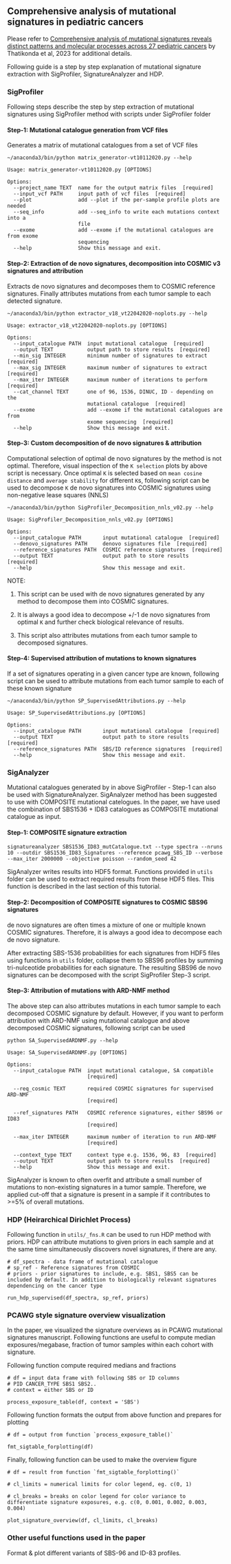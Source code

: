 
## Comprehensive analysis of mutational signatures in pediatric cancers

Please refer to [Comprehensive analysis of mutational signatures reveals distinct patterns and molecular processes across 27 pediatric cancers](https://www.nature.com/articles/s43018-022-00509-4) by Thatikonda et al, 2023 for additional details.

Following guide is a step by step explanation of mutational signature extraction with SigProfiler, SignatureAnalyzer and HDP. 

### SigProfiler

Following steps describe the step by step extraction of mutational signatures using SigProfiler method with scripts under SigProfiler folder

#### Step-1: Mutational catalogue generation from VCF files

Generates a matrix of mutational catalogues from a set of VCF files

```
~/anaconda3/bin/python matrix_generator-vt10112020.py --help

Usage: matrix_generator-vt10112020.py [OPTIONS]

Options:
  --project_name TEXT  name for the output matrix files  [required]
  --input_vcf PATH     input path of vcf files  [required]
  --plot               add --plot if the per-sample profile plots are needed
  --seq_info           add --seq_info to write each mutations context into a
                       file
  --exome              add --exome if the mutational catalogues are from exome
                       sequencing
  --help               Show this message and exit.

```

#### Step-2: Extraction of de novo signatures,  decomposition into COSMIC v3 signatures and attribution

Extracts de novo signatures and decomposes them to COSMIC reference signatures. Finally attributes mutations from each tumor sample to each detected signature.

```
~/anaconda3/bin/python extractor_v18_vt22042020-noplots.py --help

Usage: extractor_v18_vt22042020-noplots.py [OPTIONS]

Options:
  --input_catalogue PATH  input mutational catalogue  [required]
  --output TEXT           output path to store results  [required]
  --min_sig INTEGER       minimum number of signatures to extract  [required]
  --max_sig INTEGER       maximum number of signatures to extract  [required]
  --max_iter INTEGER      maximum number of iterations to perform  [required]
  --cat_channel TEXT      one of 96, 1536, DINUC, ID - depending on the
                          mutational catalogue  [required]
  --exome                 add --exome if the mutational catalogues are from
                          exome sequencing  [required]
  --help                  Show this message and exit.
```

#### Step-3: Custom decomposition of de novo signatures & attribution

Computational selection of optimal de novo signatures by the method is not optimal. Therefore, visual inspection of the `K selection` plots by above script is necessary. Once optimal `K` is selected based on `mean cosine distance` and `average stability` for different `K`s, following script can be used to decompose `K` de novo signatures into COSMIC signatures using non-negative lease squares (NNLS)

```
~/anaconda3/bin/python SigProfiler_Decomposition_nnls_v02.py --help

Usage: SigProfiler_Decomposition_nnls_v02.py [OPTIONS]

Options:
  --input_catalogue PATH       input mutational catalogue  [required]
  --denovo_signatures PATH     denovo signatures file  [required]
  --reference_signatures PATH  COSMIC reference signatures  [required]
  --output TEXT                output path to store results  [required]
  --help                       Show this message and exit.
```

NOTE:


1. This script can be used with de novo signatures generated by any method to decompose them into COSMIC signatures.

2. It is always a good idea to decompose +/-1 de novo signatures from optimal `K` and further check biological relevance of results.

3. This script also attributes mutations from each tumor sample to decomposed signatures.

#### Step-4: Supervised attribution of mutations to known signatures

If a set of signatures operating in a given cancer type are known, following script can be used to attribute mutations from each tumor sample to each of these known signature

```
~/anaconda3/bin/python SP_SupervisedAttributions.py --help

Usage: SP_SupervisedAttributions.py [OPTIONS]

Options:
  --input_catalogue PATH       input mutational catalogue  [required]
  --output TEXT                output path to store results  [required]
  --reference_signatures PATH  SBS/ID reference signatures  [required]
  --help                       Show this message and exit.
```

### SigAnalyzer

Mutational catalogues generated by in above SigProfiler - Step-1 can also be used with SignatureAnalyzer. SigAnalyzer method has been suggested to use with COMPOSITE mutational catelogues. In the paper, we have used the combination of SBS1536 + ID83 catalogues as COMPOSITE mutational catalogue as input.

#### Step-1: COMPOSITE signature extraction

```
signatureanalyzer SBS1536_ID83_mutCatalogue.txt --type spectra --nruns 10 --outdir SBS1536_ID83_Signatures --reference pcawg_SBS_ID --verbose --max_iter 2000000 --objective poisson --random_seed 42
```

SigAnalyzer writes results into HDF5 format. Functions provided in `utils` folder can be used to extract required results from these HDF5 files. This function is described in the last section of this tutorial.

#### Step-2: Decomposition of COMPOSITE signatures to COSMIC SBS96 signatures

de novo signatures are often times a mixture of one or multiple known COSMIC signatures. Therefore, it is always a good idea to decompose each de novo signature.

After extracting SBS-1536 probabilities for each signatures from HDF5 files using functions in `utils` folder, collapse them to SBS96 profiles by summing tri-nulceotide probabilities for each signature. The resulting SBS96 de novo signatures can be decomposed with the script SigProfiler Step-3 script.


#### Step-3: Attribution of mutations with ARD-NMF method

The above step can also attributes mutations in each tumor sample to each decomposed COSMIC signature by default. However, if you want to perform attribution with ARD-NMF using mutational catalogue and above decomposed COSMIC signatures, following script can be used

```
python SA_SupervisedARDNMF.py --help

Usage: SA_SupervisedARDNMF.py [OPTIONS]

Options:
  --input_catalogue PATH  input mutational catalogue, SA compatible
                          [required]

  --req_cosmic TEXT       required COSMIC signatures for supervised ARD-NMF
                          [required]

  --ref_signatures PATH   COSMIC reference signatures, either SBS96 or ID83
                          [required]

  --max_iter INTEGER      maximum number of iteration to run ARD-NMF
                          [required]

  --context_type TEXT     context type e.g. 1536, 96, 83  [required]
  --output TEXT           output path to store results  [required]
  --help                  Show this message and exit.
```

SigAnalyzer is known to often overfit and attribute a small number of mutations to non-existing signatures in a tumor sample. Therefore, we applied cut-off that a signature is present in a sample if it contributes to >=5% of overall mutations.

### HDP (Heirarchical Dirichlet Process)

Following function in `utils/_fns.R` can be used to run HDP method with priors. HDP can attribute mutations to given priors in each sample and at the same time simultaneously discovers novel signatures, if there are any.

```
# df_spectra - data frame of mutational catalogue
# sp_ref - Reference signatures from COSMIC
# priors - prior signatures to include, e.g. SBS1, SBS5 can be included by default. In addition to biologically relevant signatures dependencing on the cancer type

run_hdp_supervised(df_spectra, sp_ref, priors)
```

### PCAWG style signature overview visualization

In the paper, we visualized the signature overviews as in PCAWG mutational signatures manuscript. Following functions are useful to compute median exposures/megabase, fraction of tumor samples within each cohort with signature.


Following function compute required medians and fractions
```
# df = input data frame with following SBS or ID columns
# PID CANCER_TYPE SBS1 SBS2..
# context = either SBS or ID

process_exposure_table(df, context = 'SBS')

```

Following function formats the output from above function and prepares for plotting

```
# df = output from function `process_exposure_table()`

fmt_sigtable_forplotting(df)
```

Finally, following function can be used to make the overview figure

```
# df = result from function `fmt_sigtable_forplotting()`

# cl_limits = numerical limits for color legend, eg. c(0, 1)

# cl_breaks = breaks on color legend for color variance to differentiate signature exposures, e.g. c(0, 0.001, 0.002, 0.003, 0.004)

plot_signature_overview(df, cl_limits, cl_breaks)
```

### Other useful functions used in the paper

Format & plot different variants of SBS-96 and ID-83 profiles.


